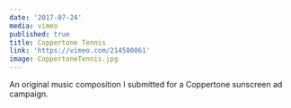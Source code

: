 ```yaml
---
date: '2017-07-24'
media: vimeo
published: true
title: Coppertone Tennis
link: 'https://vimeo.com/214580061'
image: CoppertoneTennis.jpg
---
```

An original music composition I submitted for a Coppertone sunscreen ad campaign.
